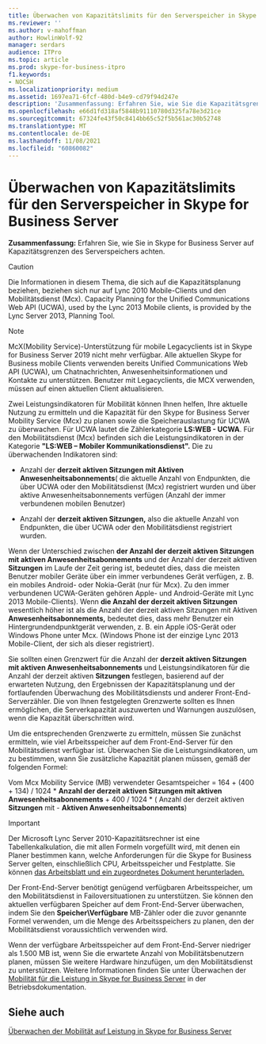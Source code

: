 ```yaml
---
title: Überwachen von Kapazitätslimits für den Serverspeicher in Skype for Business Server
ms.reviewer: ''
ms.author: v-mahoffman
author: HowlinWolf-92
manager: serdars
audience: ITPro
ms.topic: article
ms.prod: skype-for-business-itpro
f1.keywords:
- NOCSH
ms.localizationpriority: medium
ms.assetid: 1697ea71-6fcf-480d-b4e9-cd79f94d247e
description: 'Zusammenfassung: Erfahren Sie, wie Sie die Kapazitätsgrenzen des Serverspeichers in Skype for Business Server überwachen.'
ms.openlocfilehash: e66d1fd318af5848b91110780d325fa78e3d21ce
ms.sourcegitcommit: 67324fe43f50c8414bb65c52f5b561ac30b52748
ms.translationtype: MT
ms.contentlocale: de-DE
ms.lasthandoff: 11/08/2021
ms.locfileid: "60860082"
---
```

# <a name="monitor-for-server-memory-capacity-limits-in-skype-for-business-server"></a>Überwachen von Kapazitätslimits für den Serverspeicher in Skype for Business Server
 
**Zusammenfassung:** Erfahren Sie, wie Sie in Skype for Business Server auf Kapazitätsgrenzen des Serverspeichers achten.
  
> [!CAUTION]
> Die Informationen in diesem Thema, die sich auf die Kapazitätsplanung beziehen, beziehen sich nur auf Lync 2010 Mobile-Clients und den Mobilitätsdienst (Mcx). Capacity Planning for the Unified Communications Web API (UCWA), used by the Lync 2013 Mobile clients, is provided by the Lync Server 2013, Planning Tool. 

> [!NOTE]
> McX(Mobility Service)-Unterstützung für mobile Legacyclients ist in Skype for Business Server 2019 nicht mehr verfügbar. Alle aktuellen Skype for Business mobile Clients verwenden bereits Unified Communications Web API (UCWA), um Chatnachrichten, Anwesenheitsinformationen und Kontakte zu unterstützen. Benutzer mit Legacyclients, die MCX verwenden, müssen auf einen aktuellen Client aktualisieren.
  
Zwei Leistungsindikatoren für Mobilität können Ihnen helfen, Ihre aktuelle Nutzung zu ermitteln und die Kapazität für den Skype for Business Server Mobility Service (Mcx) zu planen sowie die Speicherauslastung für UCWA zu überwachen. Für UCWA lautet die Zählerkategorie **LS:WEB - UCWA**. Für den Mobilitätsdienst (Mcx) befinden sich die Leistungsindikatoren in der Kategorie **"LS:WEB – Mobiler Kommunikationsdienst".** Die zu überwachenden Indikatoren sind:
  
- Anzahl der **derzeit aktiven Sitzungen mit Aktiven Anwesenheitsabonnements**( die aktuelle Anzahl von Endpunkten, die über UCWA oder den Mobilitätsdienst (Mcx) registriert wurden und über aktive Anwesenheitsabonnements verfügen (Anzahl der immer verbundenen mobilen Benutzer)
    
- Anzahl der **derzeit aktiven Sitzungen,** also die aktuelle Anzahl von Endpunkten, die über UCWA oder den Mobilitätsdienst registriert wurden.
    
Wenn der Unterschied zwischen **der Anzahl der derzeit aktiven Sitzungen mit aktiven Anwesenheitsabonnements** und der Anzahl der derzeit aktiven **Sitzungen** im Laufe der Zeit gering ist, bedeutet dies, dass die meisten Benutzer mobiler Geräte über ein immer verbundenes Gerät verfügen, z. B. ein mobiles Android- oder Nokia-Gerät (nur für Mcx). Zu den immer verbundenen UCWA-Geräten gehören Apple- und Android-Geräte mit Lync 2013 Mobile-Clients). Wenn **die Anzahl der derzeit aktiven Sitzungen** wesentlich höher ist als die Anzahl der derzeit aktiven Sitzungen mit Aktiven **Anwesenheitsabonnements,** bedeutet dies, dass mehr Benutzer ein Hintergrundendpunktgerät verwenden, z. B. ein Apple iOS-Gerät oder Windows Phone unter Mcx. (Windows Phone ist der einzige Lync 2013 Mobile-Client, der sich als dieser registriert).
  
Sie sollten einen Grenzwert für die Anzahl der **derzeit aktiven Sitzungen mit aktiven Anwesenheitsabonnements** und Leistungsindikatoren für die Anzahl der derzeit aktiven **Sitzungen** festlegen, basierend auf der erwarteten Nutzung, den Ergebnissen der Kapazitätsplanung und der fortlaufenden Überwachung des Mobilitätsdiensts und anderer Front-End-Serverzähler. Die von Ihnen festgelegten Grenzwerte sollten es Ihnen ermöglichen, die Serverkapazität auszuwerten und Warnungen auszulösen, wenn die Kapazität überschritten wird.
  
Um die entsprechenden Grenzwerte zu ermitteln, müssen Sie zunächst ermitteln, wie viel Arbeitsspeicher auf dem Front-End-Server für den Mobilitätsdienst verfügbar ist. Überwachen Sie die Leistungsindikatoren, um zu bestimmen, wann Sie zusätzliche Kapazität planen müssen, gemäß der folgenden Formel:
  
Vom Mcx Mobility Service (MB) verwendeter Gesamtspeicher = 164 + (400 + 134) / 1024 * **Anzahl der derzeit aktiven Sitzungen mit aktiven Anwesenheitsabonnements** + 400 / 1024 * ( Anzahl der derzeit aktiven **Sitzungen** mit  -  **Aktiven Anwesenheitsabonnements**)
  
> [!IMPORTANT]
> Der Microsoft Lync Server 2010-Kapazitätsrechner ist eine Tabellenkalkulation, die mit allen Formeln vorgefüllt wird, mit denen ein Planer bestimmen kann, welche Anforderungen für die Skype for Business Server gelten, einschließlich CPU, Arbeitsspeicher und Festplatte. Sie können [das Arbeitsblatt und ein zugeordnetes Dokument herunterladen.](https://go.microsoft.com/fwlink/p/?LinkID=212657) 
  
Der Front-End-Server benötigt genügend verfügbaren Arbeitsspeicher, um den Mobilitätsdienst in Failoversituationen zu unterstützen. Sie können den aktuellen verfügbaren Speicher auf dem Front-End-Server überwachen, indem Sie den **Speicher\Verfügbare** MB-Zähler oder die zuvor genannte Formel verwenden, um die Menge des Arbeitsspeichers zu planen, den der Mobilitätsdienst voraussichtlich verwenden wird.
  
Wenn der verfügbare Arbeitsspeicher auf dem Front-End-Server niedriger als 1.500 MB ist, wenn Sie die erwartete Anzahl von Mobilitätsbenutzern planen, müssen Sie weitere Hardware hinzufügen, um den Mobilitätsdienst zu unterstützen. Weitere Informationen finden Sie unter Überwachen der [Mobilität für die Leistung in Skype for Business Server](monitor-mobility-performance.md) in der Betriebsdokumentation.
  
## <a name="see-also"></a>Siehe auch

[Überwachen der Mobilität auf Leistung in Skype for Business Server](monitor-mobility-performance.md)
